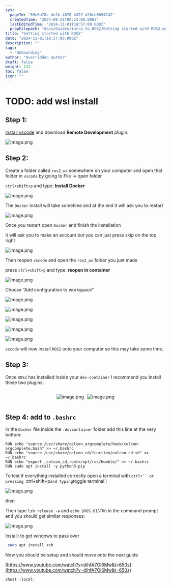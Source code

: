 ```yaml
---
sys:
  pageId: "89e0a78c-4e2b-4070-b327-d28cb0694742"
  createdTime: "2024-08-21T00:24:00.000Z"
  lastEditedTime: "2024-11-01T18:57:00.000Z"
  propFilepath: "docs/Guides/intro_to_ROS2/Getting started with ROS2.md"
title: "Getting started with ROS2"
date: "2024-11-01T18:57:00.000Z"
description: ""
tags:
  - "Onboarding"
author: "Overridden author"
draft: false
weight: 141
toc: false
icon: ""
---
```


# TODO: add wsl install

## Step 1:

[Install vscode](https://code.visualstudio.com/download) and download **Remote Development** plugin:

![image.png](https://prod-files-secure.s3.us-west-2.amazonaws.com/d518164a-d88e-44d1-a4ee-3adb3bd8bce0/efb52993-1881-4a40-b95e-6f020334f022/image.png?X-Amz-Algorithm=AWS4-HMAC-SHA256&X-Amz-Content-Sha256=UNSIGNED-PAYLOAD&X-Amz-Credential=ASIAZI2LB466RXLESZXI%2F20250312%2Fus-west-2%2Fs3%2Faws4_request&X-Amz-Date=20250312T181121Z&X-Amz-Expires=3600&X-Amz-Security-Token=IQoJb3JpZ2luX2VjEHkaCXVzLXdlc3QtMiJHMEUCIQD9LZi3ndBuyQrPJCz7%2Bq%2Bf3zKtZQ%2F%2BVGdZLgD2Cxim0AIgc%2Bf2sq2XBODNeYfkDx%2FuFJHhhBe9cdauAvkpNlhEo%2BQqiAQIwv%2F%2F%2F%2F%2F%2F%2F%2F%2F%2FARAAGgw2Mzc0MjMxODM4MDUiDIwMd7%2BR4ipAknOiBircAw9xHkNl%2BqPBy2MDHxNdL2ACoU8Am6dcrkLgzCbB4U8unU0uzf9KWZuzLaNbsDnAwd%2F6dZGqlqX%2BDk273tZ6YVHPrrKTJ0Y9%2Br3QBXFNiLcWFPRp4hIUc5dFe9dKcPamXPkI0eayqlYQxPK5USCU%2BRy07wc4qmI6fLZyfSGJ%2BZyS0cxmwB4ADRHI1MD6WOmQm1i7IewY3Dz0HM3k6evPcvTH9dMxIXpfa6kYJLL2jAOeqH8IPuNAdv8rveUWnrupBTPkP5kGFfnadSr8MN0Z5NBdChaCl7Vgol7kcBQUuXSA9QDWXEP2eADHXqIFCPH2iQVyYpriMX1WW13wqFfjojmFm1vrhtoXbl%2FMGza%2Bl6qzmS2b%2Fl5%2FUXncKZ9chc1mu%2BwCi9iOX2jJ1cMBaHTD%2FNwjeXr2UPUomKXVTErB3YMHKfLFAOSULyExOGO1vO3gZDhOwiGRqInk2rgd5CEB0sQqAzp15HvxLbhz04hm7eMPQ%2BYipOtyEGTQc2hfXEp5q61xmibmUXhPn%2F8SZl4Z4Iicna78nM062IG5XQaGGEVPx2Pcf9oDpJSQPEZZrpOMMvkVs5Xc3zPiJahfNX2qDnsicJ8R%2FCT3Hr5M%2Fs0wC3A%2BS0%2B7Gsj41i44NG%2FUMOqAx74GOqUBVFOy0NwjRgUbocfs7pIM2SCERCBaCrzv%2BVGXJ%2BS%2BAVU0%2Fxai2Kp3ODk2SC5fJx9UpM6cLwwmSG6UcJ41MzAdoHpJYhIjcN9FHy6tmj9a%2B6IzaBLGSNimxqOK1TBq5sr48nKn7YXVhUxnkrjUuhLREw%2BId8WLy0hEYKuloy96Xg%2Fxcm3F32SaQir9Y3RvXUr7HzpbAFiuZMMMhCGwSvJXVbsOFXa7&X-Amz-Signature=a1b64f875f6360a9601171381650a0fbf8671d8d8b9f0b32354f6079b238e479&X-Amz-SignedHeaders=host&x-id=GetObject)

## Step 2:

Create a folder called `ros2_ws` somewhere on your computer and open that folder in `vscode` by going to File → open folder 

`ctrl+shift+p` and type: **Install Docker**

![image.png](https://prod-files-secure.s3.us-west-2.amazonaws.com/d518164a-d88e-44d1-a4ee-3adb3bd8bce0/2269dc0e-1cd5-47ff-bceb-c04ad9b2eab0/image.png?X-Amz-Algorithm=AWS4-HMAC-SHA256&X-Amz-Content-Sha256=UNSIGNED-PAYLOAD&X-Amz-Credential=ASIAZI2LB466RXLESZXI%2F20250312%2Fus-west-2%2Fs3%2Faws4_request&X-Amz-Date=20250312T181121Z&X-Amz-Expires=3600&X-Amz-Security-Token=IQoJb3JpZ2luX2VjEHkaCXVzLXdlc3QtMiJHMEUCIQD9LZi3ndBuyQrPJCz7%2Bq%2Bf3zKtZQ%2F%2BVGdZLgD2Cxim0AIgc%2Bf2sq2XBODNeYfkDx%2FuFJHhhBe9cdauAvkpNlhEo%2BQqiAQIwv%2F%2F%2F%2F%2F%2F%2F%2F%2F%2FARAAGgw2Mzc0MjMxODM4MDUiDIwMd7%2BR4ipAknOiBircAw9xHkNl%2BqPBy2MDHxNdL2ACoU8Am6dcrkLgzCbB4U8unU0uzf9KWZuzLaNbsDnAwd%2F6dZGqlqX%2BDk273tZ6YVHPrrKTJ0Y9%2Br3QBXFNiLcWFPRp4hIUc5dFe9dKcPamXPkI0eayqlYQxPK5USCU%2BRy07wc4qmI6fLZyfSGJ%2BZyS0cxmwB4ADRHI1MD6WOmQm1i7IewY3Dz0HM3k6evPcvTH9dMxIXpfa6kYJLL2jAOeqH8IPuNAdv8rveUWnrupBTPkP5kGFfnadSr8MN0Z5NBdChaCl7Vgol7kcBQUuXSA9QDWXEP2eADHXqIFCPH2iQVyYpriMX1WW13wqFfjojmFm1vrhtoXbl%2FMGza%2Bl6qzmS2b%2Fl5%2FUXncKZ9chc1mu%2BwCi9iOX2jJ1cMBaHTD%2FNwjeXr2UPUomKXVTErB3YMHKfLFAOSULyExOGO1vO3gZDhOwiGRqInk2rgd5CEB0sQqAzp15HvxLbhz04hm7eMPQ%2BYipOtyEGTQc2hfXEp5q61xmibmUXhPn%2F8SZl4Z4Iicna78nM062IG5XQaGGEVPx2Pcf9oDpJSQPEZZrpOMMvkVs5Xc3zPiJahfNX2qDnsicJ8R%2FCT3Hr5M%2Fs0wC3A%2BS0%2B7Gsj41i44NG%2FUMOqAx74GOqUBVFOy0NwjRgUbocfs7pIM2SCERCBaCrzv%2BVGXJ%2BS%2BAVU0%2Fxai2Kp3ODk2SC5fJx9UpM6cLwwmSG6UcJ41MzAdoHpJYhIjcN9FHy6tmj9a%2B6IzaBLGSNimxqOK1TBq5sr48nKn7YXVhUxnkrjUuhLREw%2BId8WLy0hEYKuloy96Xg%2Fxcm3F32SaQir9Y3RvXUr7HzpbAFiuZMMMhCGwSvJXVbsOFXa7&X-Amz-Signature=ba09c9c62a21488e029ed7512b1e67c3255c02b3ee9f3d2e68ec5632c5072162&X-Amz-SignedHeaders=host&x-id=GetObject)

The `Docker` install will take sometime and at the end it will ask you to restart

![image.png](https://prod-files-secure.s3.us-west-2.amazonaws.com/d518164a-d88e-44d1-a4ee-3adb3bd8bce0/ed233f78-be33-4b1f-b89c-9c346c0e961e/image.png?X-Amz-Algorithm=AWS4-HMAC-SHA256&X-Amz-Content-Sha256=UNSIGNED-PAYLOAD&X-Amz-Credential=ASIAZI2LB466RXLESZXI%2F20250312%2Fus-west-2%2Fs3%2Faws4_request&X-Amz-Date=20250312T181121Z&X-Amz-Expires=3600&X-Amz-Security-Token=IQoJb3JpZ2luX2VjEHkaCXVzLXdlc3QtMiJHMEUCIQD9LZi3ndBuyQrPJCz7%2Bq%2Bf3zKtZQ%2F%2BVGdZLgD2Cxim0AIgc%2Bf2sq2XBODNeYfkDx%2FuFJHhhBe9cdauAvkpNlhEo%2BQqiAQIwv%2F%2F%2F%2F%2F%2F%2F%2F%2F%2FARAAGgw2Mzc0MjMxODM4MDUiDIwMd7%2BR4ipAknOiBircAw9xHkNl%2BqPBy2MDHxNdL2ACoU8Am6dcrkLgzCbB4U8unU0uzf9KWZuzLaNbsDnAwd%2F6dZGqlqX%2BDk273tZ6YVHPrrKTJ0Y9%2Br3QBXFNiLcWFPRp4hIUc5dFe9dKcPamXPkI0eayqlYQxPK5USCU%2BRy07wc4qmI6fLZyfSGJ%2BZyS0cxmwB4ADRHI1MD6WOmQm1i7IewY3Dz0HM3k6evPcvTH9dMxIXpfa6kYJLL2jAOeqH8IPuNAdv8rveUWnrupBTPkP5kGFfnadSr8MN0Z5NBdChaCl7Vgol7kcBQUuXSA9QDWXEP2eADHXqIFCPH2iQVyYpriMX1WW13wqFfjojmFm1vrhtoXbl%2FMGza%2Bl6qzmS2b%2Fl5%2FUXncKZ9chc1mu%2BwCi9iOX2jJ1cMBaHTD%2FNwjeXr2UPUomKXVTErB3YMHKfLFAOSULyExOGO1vO3gZDhOwiGRqInk2rgd5CEB0sQqAzp15HvxLbhz04hm7eMPQ%2BYipOtyEGTQc2hfXEp5q61xmibmUXhPn%2F8SZl4Z4Iicna78nM062IG5XQaGGEVPx2Pcf9oDpJSQPEZZrpOMMvkVs5Xc3zPiJahfNX2qDnsicJ8R%2FCT3Hr5M%2Fs0wC3A%2BS0%2B7Gsj41i44NG%2FUMOqAx74GOqUBVFOy0NwjRgUbocfs7pIM2SCERCBaCrzv%2BVGXJ%2BS%2BAVU0%2Fxai2Kp3ODk2SC5fJx9UpM6cLwwmSG6UcJ41MzAdoHpJYhIjcN9FHy6tmj9a%2B6IzaBLGSNimxqOK1TBq5sr48nKn7YXVhUxnkrjUuhLREw%2BId8WLy0hEYKuloy96Xg%2Fxcm3F32SaQir9Y3RvXUr7HzpbAFiuZMMMhCGwSvJXVbsOFXa7&X-Amz-Signature=48e3857ab8332b7cc6cd6a1d4da4f6487b6e75c5d5cc58c722fd40da92993ed3&X-Amz-SignedHeaders=host&x-id=GetObject)

Once you restart open `Docker` and finish the installation

It will ask you to make an account but you can just press skip on the top right

![image.png](https://prod-files-secure.s3.us-west-2.amazonaws.com/d518164a-d88e-44d1-a4ee-3adb3bd8bce0/21010ad9-1659-4fd9-9f59-9932a09b2a3d/image.png?X-Amz-Algorithm=AWS4-HMAC-SHA256&X-Amz-Content-Sha256=UNSIGNED-PAYLOAD&X-Amz-Credential=ASIAZI2LB466RXLESZXI%2F20250312%2Fus-west-2%2Fs3%2Faws4_request&X-Amz-Date=20250312T181121Z&X-Amz-Expires=3600&X-Amz-Security-Token=IQoJb3JpZ2luX2VjEHkaCXVzLXdlc3QtMiJHMEUCIQD9LZi3ndBuyQrPJCz7%2Bq%2Bf3zKtZQ%2F%2BVGdZLgD2Cxim0AIgc%2Bf2sq2XBODNeYfkDx%2FuFJHhhBe9cdauAvkpNlhEo%2BQqiAQIwv%2F%2F%2F%2F%2F%2F%2F%2F%2F%2FARAAGgw2Mzc0MjMxODM4MDUiDIwMd7%2BR4ipAknOiBircAw9xHkNl%2BqPBy2MDHxNdL2ACoU8Am6dcrkLgzCbB4U8unU0uzf9KWZuzLaNbsDnAwd%2F6dZGqlqX%2BDk273tZ6YVHPrrKTJ0Y9%2Br3QBXFNiLcWFPRp4hIUc5dFe9dKcPamXPkI0eayqlYQxPK5USCU%2BRy07wc4qmI6fLZyfSGJ%2BZyS0cxmwB4ADRHI1MD6WOmQm1i7IewY3Dz0HM3k6evPcvTH9dMxIXpfa6kYJLL2jAOeqH8IPuNAdv8rveUWnrupBTPkP5kGFfnadSr8MN0Z5NBdChaCl7Vgol7kcBQUuXSA9QDWXEP2eADHXqIFCPH2iQVyYpriMX1WW13wqFfjojmFm1vrhtoXbl%2FMGza%2Bl6qzmS2b%2Fl5%2FUXncKZ9chc1mu%2BwCi9iOX2jJ1cMBaHTD%2FNwjeXr2UPUomKXVTErB3YMHKfLFAOSULyExOGO1vO3gZDhOwiGRqInk2rgd5CEB0sQqAzp15HvxLbhz04hm7eMPQ%2BYipOtyEGTQc2hfXEp5q61xmibmUXhPn%2F8SZl4Z4Iicna78nM062IG5XQaGGEVPx2Pcf9oDpJSQPEZZrpOMMvkVs5Xc3zPiJahfNX2qDnsicJ8R%2FCT3Hr5M%2Fs0wC3A%2BS0%2B7Gsj41i44NG%2FUMOqAx74GOqUBVFOy0NwjRgUbocfs7pIM2SCERCBaCrzv%2BVGXJ%2BS%2BAVU0%2Fxai2Kp3ODk2SC5fJx9UpM6cLwwmSG6UcJ41MzAdoHpJYhIjcN9FHy6tmj9a%2B6IzaBLGSNimxqOK1TBq5sr48nKn7YXVhUxnkrjUuhLREw%2BId8WLy0hEYKuloy96Xg%2Fxcm3F32SaQir9Y3RvXUr7HzpbAFiuZMMMhCGwSvJXVbsOFXa7&X-Amz-Signature=c325975e0912a3860eed643bbfcb917cbd8571ebd1a9e710c526fe61e835d5d8&X-Amz-SignedHeaders=host&x-id=GetObject)

Then reopen `vscode` and open the `ros2_ws` folder you just made

press `ctrl+shift+p` and type: **reopen in container**

![image.png](https://prod-files-secure.s3.us-west-2.amazonaws.com/d518164a-d88e-44d1-a4ee-3adb3bd8bce0/4e93b8c2-41ad-488c-8095-c74205196118/image.png?X-Amz-Algorithm=AWS4-HMAC-SHA256&X-Amz-Content-Sha256=UNSIGNED-PAYLOAD&X-Amz-Credential=ASIAZI2LB466RXLESZXI%2F20250312%2Fus-west-2%2Fs3%2Faws4_request&X-Amz-Date=20250312T181121Z&X-Amz-Expires=3600&X-Amz-Security-Token=IQoJb3JpZ2luX2VjEHkaCXVzLXdlc3QtMiJHMEUCIQD9LZi3ndBuyQrPJCz7%2Bq%2Bf3zKtZQ%2F%2BVGdZLgD2Cxim0AIgc%2Bf2sq2XBODNeYfkDx%2FuFJHhhBe9cdauAvkpNlhEo%2BQqiAQIwv%2F%2F%2F%2F%2F%2F%2F%2F%2F%2FARAAGgw2Mzc0MjMxODM4MDUiDIwMd7%2BR4ipAknOiBircAw9xHkNl%2BqPBy2MDHxNdL2ACoU8Am6dcrkLgzCbB4U8unU0uzf9KWZuzLaNbsDnAwd%2F6dZGqlqX%2BDk273tZ6YVHPrrKTJ0Y9%2Br3QBXFNiLcWFPRp4hIUc5dFe9dKcPamXPkI0eayqlYQxPK5USCU%2BRy07wc4qmI6fLZyfSGJ%2BZyS0cxmwB4ADRHI1MD6WOmQm1i7IewY3Dz0HM3k6evPcvTH9dMxIXpfa6kYJLL2jAOeqH8IPuNAdv8rveUWnrupBTPkP5kGFfnadSr8MN0Z5NBdChaCl7Vgol7kcBQUuXSA9QDWXEP2eADHXqIFCPH2iQVyYpriMX1WW13wqFfjojmFm1vrhtoXbl%2FMGza%2Bl6qzmS2b%2Fl5%2FUXncKZ9chc1mu%2BwCi9iOX2jJ1cMBaHTD%2FNwjeXr2UPUomKXVTErB3YMHKfLFAOSULyExOGO1vO3gZDhOwiGRqInk2rgd5CEB0sQqAzp15HvxLbhz04hm7eMPQ%2BYipOtyEGTQc2hfXEp5q61xmibmUXhPn%2F8SZl4Z4Iicna78nM062IG5XQaGGEVPx2Pcf9oDpJSQPEZZrpOMMvkVs5Xc3zPiJahfNX2qDnsicJ8R%2FCT3Hr5M%2Fs0wC3A%2BS0%2B7Gsj41i44NG%2FUMOqAx74GOqUBVFOy0NwjRgUbocfs7pIM2SCERCBaCrzv%2BVGXJ%2BS%2BAVU0%2Fxai2Kp3ODk2SC5fJx9UpM6cLwwmSG6UcJ41MzAdoHpJYhIjcN9FHy6tmj9a%2B6IzaBLGSNimxqOK1TBq5sr48nKn7YXVhUxnkrjUuhLREw%2BId8WLy0hEYKuloy96Xg%2Fxcm3F32SaQir9Y3RvXUr7HzpbAFiuZMMMhCGwSvJXVbsOFXa7&X-Amz-Signature=7342483346c05435aa8738dba0a8448abe7ba714cdf149bb246600f2eb86303a&X-Amz-SignedHeaders=host&x-id=GetObject)

Choose “Add configuration to workspace”

![image.png](https://prod-files-secure.s3.us-west-2.amazonaws.com/d518164a-d88e-44d1-a4ee-3adb3bd8bce0/9560b282-5060-4989-ba37-97e7b2c22476/image.png?X-Amz-Algorithm=AWS4-HMAC-SHA256&X-Amz-Content-Sha256=UNSIGNED-PAYLOAD&X-Amz-Credential=ASIAZI2LB466RXLESZXI%2F20250312%2Fus-west-2%2Fs3%2Faws4_request&X-Amz-Date=20250312T181121Z&X-Amz-Expires=3600&X-Amz-Security-Token=IQoJb3JpZ2luX2VjEHkaCXVzLXdlc3QtMiJHMEUCIQD9LZi3ndBuyQrPJCz7%2Bq%2Bf3zKtZQ%2F%2BVGdZLgD2Cxim0AIgc%2Bf2sq2XBODNeYfkDx%2FuFJHhhBe9cdauAvkpNlhEo%2BQqiAQIwv%2F%2F%2F%2F%2F%2F%2F%2F%2F%2FARAAGgw2Mzc0MjMxODM4MDUiDIwMd7%2BR4ipAknOiBircAw9xHkNl%2BqPBy2MDHxNdL2ACoU8Am6dcrkLgzCbB4U8unU0uzf9KWZuzLaNbsDnAwd%2F6dZGqlqX%2BDk273tZ6YVHPrrKTJ0Y9%2Br3QBXFNiLcWFPRp4hIUc5dFe9dKcPamXPkI0eayqlYQxPK5USCU%2BRy07wc4qmI6fLZyfSGJ%2BZyS0cxmwB4ADRHI1MD6WOmQm1i7IewY3Dz0HM3k6evPcvTH9dMxIXpfa6kYJLL2jAOeqH8IPuNAdv8rveUWnrupBTPkP5kGFfnadSr8MN0Z5NBdChaCl7Vgol7kcBQUuXSA9QDWXEP2eADHXqIFCPH2iQVyYpriMX1WW13wqFfjojmFm1vrhtoXbl%2FMGza%2Bl6qzmS2b%2Fl5%2FUXncKZ9chc1mu%2BwCi9iOX2jJ1cMBaHTD%2FNwjeXr2UPUomKXVTErB3YMHKfLFAOSULyExOGO1vO3gZDhOwiGRqInk2rgd5CEB0sQqAzp15HvxLbhz04hm7eMPQ%2BYipOtyEGTQc2hfXEp5q61xmibmUXhPn%2F8SZl4Z4Iicna78nM062IG5XQaGGEVPx2Pcf9oDpJSQPEZZrpOMMvkVs5Xc3zPiJahfNX2qDnsicJ8R%2FCT3Hr5M%2Fs0wC3A%2BS0%2B7Gsj41i44NG%2FUMOqAx74GOqUBVFOy0NwjRgUbocfs7pIM2SCERCBaCrzv%2BVGXJ%2BS%2BAVU0%2Fxai2Kp3ODk2SC5fJx9UpM6cLwwmSG6UcJ41MzAdoHpJYhIjcN9FHy6tmj9a%2B6IzaBLGSNimxqOK1TBq5sr48nKn7YXVhUxnkrjUuhLREw%2BId8WLy0hEYKuloy96Xg%2Fxcm3F32SaQir9Y3RvXUr7HzpbAFiuZMMMhCGwSvJXVbsOFXa7&X-Amz-Signature=9904565123aa82a1b7df74828a1db25aa76a339d6510541be0e60009dc4c4a6e&X-Amz-SignedHeaders=host&x-id=GetObject)

![image.png](https://prod-files-secure.s3.us-west-2.amazonaws.com/d518164a-d88e-44d1-a4ee-3adb3bd8bce0/2ee63f81-886b-48e8-a553-dc6e5eac99e4/image.png?X-Amz-Algorithm=AWS4-HMAC-SHA256&X-Amz-Content-Sha256=UNSIGNED-PAYLOAD&X-Amz-Credential=ASIAZI2LB466RXLESZXI%2F20250312%2Fus-west-2%2Fs3%2Faws4_request&X-Amz-Date=20250312T181121Z&X-Amz-Expires=3600&X-Amz-Security-Token=IQoJb3JpZ2luX2VjEHkaCXVzLXdlc3QtMiJHMEUCIQD9LZi3ndBuyQrPJCz7%2Bq%2Bf3zKtZQ%2F%2BVGdZLgD2Cxim0AIgc%2Bf2sq2XBODNeYfkDx%2FuFJHhhBe9cdauAvkpNlhEo%2BQqiAQIwv%2F%2F%2F%2F%2F%2F%2F%2F%2F%2FARAAGgw2Mzc0MjMxODM4MDUiDIwMd7%2BR4ipAknOiBircAw9xHkNl%2BqPBy2MDHxNdL2ACoU8Am6dcrkLgzCbB4U8unU0uzf9KWZuzLaNbsDnAwd%2F6dZGqlqX%2BDk273tZ6YVHPrrKTJ0Y9%2Br3QBXFNiLcWFPRp4hIUc5dFe9dKcPamXPkI0eayqlYQxPK5USCU%2BRy07wc4qmI6fLZyfSGJ%2BZyS0cxmwB4ADRHI1MD6WOmQm1i7IewY3Dz0HM3k6evPcvTH9dMxIXpfa6kYJLL2jAOeqH8IPuNAdv8rveUWnrupBTPkP5kGFfnadSr8MN0Z5NBdChaCl7Vgol7kcBQUuXSA9QDWXEP2eADHXqIFCPH2iQVyYpriMX1WW13wqFfjojmFm1vrhtoXbl%2FMGza%2Bl6qzmS2b%2Fl5%2FUXncKZ9chc1mu%2BwCi9iOX2jJ1cMBaHTD%2FNwjeXr2UPUomKXVTErB3YMHKfLFAOSULyExOGO1vO3gZDhOwiGRqInk2rgd5CEB0sQqAzp15HvxLbhz04hm7eMPQ%2BYipOtyEGTQc2hfXEp5q61xmibmUXhPn%2F8SZl4Z4Iicna78nM062IG5XQaGGEVPx2Pcf9oDpJSQPEZZrpOMMvkVs5Xc3zPiJahfNX2qDnsicJ8R%2FCT3Hr5M%2Fs0wC3A%2BS0%2B7Gsj41i44NG%2FUMOqAx74GOqUBVFOy0NwjRgUbocfs7pIM2SCERCBaCrzv%2BVGXJ%2BS%2BAVU0%2Fxai2Kp3ODk2SC5fJx9UpM6cLwwmSG6UcJ41MzAdoHpJYhIjcN9FHy6tmj9a%2B6IzaBLGSNimxqOK1TBq5sr48nKn7YXVhUxnkrjUuhLREw%2BId8WLy0hEYKuloy96Xg%2Fxcm3F32SaQir9Y3RvXUr7HzpbAFiuZMMMhCGwSvJXVbsOFXa7&X-Amz-Signature=7125c7036e131fb42945291468064e85ed99dcb175628aae7b6ff67dd94b7eb4&X-Amz-SignedHeaders=host&x-id=GetObject)

![image.png](https://prod-files-secure.s3.us-west-2.amazonaws.com/d518164a-d88e-44d1-a4ee-3adb3bd8bce0/ae1580b2-b048-407e-aed9-b584224a7a04/image.png?X-Amz-Algorithm=AWS4-HMAC-SHA256&X-Amz-Content-Sha256=UNSIGNED-PAYLOAD&X-Amz-Credential=ASIAZI2LB466RXLESZXI%2F20250312%2Fus-west-2%2Fs3%2Faws4_request&X-Amz-Date=20250312T181121Z&X-Amz-Expires=3600&X-Amz-Security-Token=IQoJb3JpZ2luX2VjEHkaCXVzLXdlc3QtMiJHMEUCIQD9LZi3ndBuyQrPJCz7%2Bq%2Bf3zKtZQ%2F%2BVGdZLgD2Cxim0AIgc%2Bf2sq2XBODNeYfkDx%2FuFJHhhBe9cdauAvkpNlhEo%2BQqiAQIwv%2F%2F%2F%2F%2F%2F%2F%2F%2F%2FARAAGgw2Mzc0MjMxODM4MDUiDIwMd7%2BR4ipAknOiBircAw9xHkNl%2BqPBy2MDHxNdL2ACoU8Am6dcrkLgzCbB4U8unU0uzf9KWZuzLaNbsDnAwd%2F6dZGqlqX%2BDk273tZ6YVHPrrKTJ0Y9%2Br3QBXFNiLcWFPRp4hIUc5dFe9dKcPamXPkI0eayqlYQxPK5USCU%2BRy07wc4qmI6fLZyfSGJ%2BZyS0cxmwB4ADRHI1MD6WOmQm1i7IewY3Dz0HM3k6evPcvTH9dMxIXpfa6kYJLL2jAOeqH8IPuNAdv8rveUWnrupBTPkP5kGFfnadSr8MN0Z5NBdChaCl7Vgol7kcBQUuXSA9QDWXEP2eADHXqIFCPH2iQVyYpriMX1WW13wqFfjojmFm1vrhtoXbl%2FMGza%2Bl6qzmS2b%2Fl5%2FUXncKZ9chc1mu%2BwCi9iOX2jJ1cMBaHTD%2FNwjeXr2UPUomKXVTErB3YMHKfLFAOSULyExOGO1vO3gZDhOwiGRqInk2rgd5CEB0sQqAzp15HvxLbhz04hm7eMPQ%2BYipOtyEGTQc2hfXEp5q61xmibmUXhPn%2F8SZl4Z4Iicna78nM062IG5XQaGGEVPx2Pcf9oDpJSQPEZZrpOMMvkVs5Xc3zPiJahfNX2qDnsicJ8R%2FCT3Hr5M%2Fs0wC3A%2BS0%2B7Gsj41i44NG%2FUMOqAx74GOqUBVFOy0NwjRgUbocfs7pIM2SCERCBaCrzv%2BVGXJ%2BS%2BAVU0%2Fxai2Kp3ODk2SC5fJx9UpM6cLwwmSG6UcJ41MzAdoHpJYhIjcN9FHy6tmj9a%2B6IzaBLGSNimxqOK1TBq5sr48nKn7YXVhUxnkrjUuhLREw%2BId8WLy0hEYKuloy96Xg%2Fxcm3F32SaQir9Y3RvXUr7HzpbAFiuZMMMhCGwSvJXVbsOFXa7&X-Amz-Signature=6689e15e9f6ed1a50cd40aa35032946833265797c32d81c1df5e31cfa244a492&X-Amz-SignedHeaders=host&x-id=GetObject)

![image.png](https://prod-files-secure.s3.us-west-2.amazonaws.com/d518164a-d88e-44d1-a4ee-3adb3bd8bce0/53255b28-f75e-430f-b9e3-c0ac8577e42b/image.png?X-Amz-Algorithm=AWS4-HMAC-SHA256&X-Amz-Content-Sha256=UNSIGNED-PAYLOAD&X-Amz-Credential=ASIAZI2LB466RXLESZXI%2F20250312%2Fus-west-2%2Fs3%2Faws4_request&X-Amz-Date=20250312T181121Z&X-Amz-Expires=3600&X-Amz-Security-Token=IQoJb3JpZ2luX2VjEHkaCXVzLXdlc3QtMiJHMEUCIQD9LZi3ndBuyQrPJCz7%2Bq%2Bf3zKtZQ%2F%2BVGdZLgD2Cxim0AIgc%2Bf2sq2XBODNeYfkDx%2FuFJHhhBe9cdauAvkpNlhEo%2BQqiAQIwv%2F%2F%2F%2F%2F%2F%2F%2F%2F%2FARAAGgw2Mzc0MjMxODM4MDUiDIwMd7%2BR4ipAknOiBircAw9xHkNl%2BqPBy2MDHxNdL2ACoU8Am6dcrkLgzCbB4U8unU0uzf9KWZuzLaNbsDnAwd%2F6dZGqlqX%2BDk273tZ6YVHPrrKTJ0Y9%2Br3QBXFNiLcWFPRp4hIUc5dFe9dKcPamXPkI0eayqlYQxPK5USCU%2BRy07wc4qmI6fLZyfSGJ%2BZyS0cxmwB4ADRHI1MD6WOmQm1i7IewY3Dz0HM3k6evPcvTH9dMxIXpfa6kYJLL2jAOeqH8IPuNAdv8rveUWnrupBTPkP5kGFfnadSr8MN0Z5NBdChaCl7Vgol7kcBQUuXSA9QDWXEP2eADHXqIFCPH2iQVyYpriMX1WW13wqFfjojmFm1vrhtoXbl%2FMGza%2Bl6qzmS2b%2Fl5%2FUXncKZ9chc1mu%2BwCi9iOX2jJ1cMBaHTD%2FNwjeXr2UPUomKXVTErB3YMHKfLFAOSULyExOGO1vO3gZDhOwiGRqInk2rgd5CEB0sQqAzp15HvxLbhz04hm7eMPQ%2BYipOtyEGTQc2hfXEp5q61xmibmUXhPn%2F8SZl4Z4Iicna78nM062IG5XQaGGEVPx2Pcf9oDpJSQPEZZrpOMMvkVs5Xc3zPiJahfNX2qDnsicJ8R%2FCT3Hr5M%2Fs0wC3A%2BS0%2B7Gsj41i44NG%2FUMOqAx74GOqUBVFOy0NwjRgUbocfs7pIM2SCERCBaCrzv%2BVGXJ%2BS%2BAVU0%2Fxai2Kp3ODk2SC5fJx9UpM6cLwwmSG6UcJ41MzAdoHpJYhIjcN9FHy6tmj9a%2B6IzaBLGSNimxqOK1TBq5sr48nKn7YXVhUxnkrjUuhLREw%2BId8WLy0hEYKuloy96Xg%2Fxcm3F32SaQir9Y3RvXUr7HzpbAFiuZMMMhCGwSvJXVbsOFXa7&X-Amz-Signature=47710288e9c5fd6be9b0065dfd710fd4231dc6ed454ab626b556431559be63c9&X-Amz-SignedHeaders=host&x-id=GetObject)

![image.png](https://prod-files-secure.s3.us-west-2.amazonaws.com/d518164a-d88e-44d1-a4ee-3adb3bd8bce0/7c562767-5af9-4ffb-97d1-327bcdf4ee00/image.png?X-Amz-Algorithm=AWS4-HMAC-SHA256&X-Amz-Content-Sha256=UNSIGNED-PAYLOAD&X-Amz-Credential=ASIAZI2LB466RXLESZXI%2F20250312%2Fus-west-2%2Fs3%2Faws4_request&X-Amz-Date=20250312T181121Z&X-Amz-Expires=3600&X-Amz-Security-Token=IQoJb3JpZ2luX2VjEHkaCXVzLXdlc3QtMiJHMEUCIQD9LZi3ndBuyQrPJCz7%2Bq%2Bf3zKtZQ%2F%2BVGdZLgD2Cxim0AIgc%2Bf2sq2XBODNeYfkDx%2FuFJHhhBe9cdauAvkpNlhEo%2BQqiAQIwv%2F%2F%2F%2F%2F%2F%2F%2F%2F%2FARAAGgw2Mzc0MjMxODM4MDUiDIwMd7%2BR4ipAknOiBircAw9xHkNl%2BqPBy2MDHxNdL2ACoU8Am6dcrkLgzCbB4U8unU0uzf9KWZuzLaNbsDnAwd%2F6dZGqlqX%2BDk273tZ6YVHPrrKTJ0Y9%2Br3QBXFNiLcWFPRp4hIUc5dFe9dKcPamXPkI0eayqlYQxPK5USCU%2BRy07wc4qmI6fLZyfSGJ%2BZyS0cxmwB4ADRHI1MD6WOmQm1i7IewY3Dz0HM3k6evPcvTH9dMxIXpfa6kYJLL2jAOeqH8IPuNAdv8rveUWnrupBTPkP5kGFfnadSr8MN0Z5NBdChaCl7Vgol7kcBQUuXSA9QDWXEP2eADHXqIFCPH2iQVyYpriMX1WW13wqFfjojmFm1vrhtoXbl%2FMGza%2Bl6qzmS2b%2Fl5%2FUXncKZ9chc1mu%2BwCi9iOX2jJ1cMBaHTD%2FNwjeXr2UPUomKXVTErB3YMHKfLFAOSULyExOGO1vO3gZDhOwiGRqInk2rgd5CEB0sQqAzp15HvxLbhz04hm7eMPQ%2BYipOtyEGTQc2hfXEp5q61xmibmUXhPn%2F8SZl4Z4Iicna78nM062IG5XQaGGEVPx2Pcf9oDpJSQPEZZrpOMMvkVs5Xc3zPiJahfNX2qDnsicJ8R%2FCT3Hr5M%2Fs0wC3A%2BS0%2B7Gsj41i44NG%2FUMOqAx74GOqUBVFOy0NwjRgUbocfs7pIM2SCERCBaCrzv%2BVGXJ%2BS%2BAVU0%2Fxai2Kp3ODk2SC5fJx9UpM6cLwwmSG6UcJ41MzAdoHpJYhIjcN9FHy6tmj9a%2B6IzaBLGSNimxqOK1TBq5sr48nKn7YXVhUxnkrjUuhLREw%2BId8WLy0hEYKuloy96Xg%2Fxcm3F32SaQir9Y3RvXUr7HzpbAFiuZMMMhCGwSvJXVbsOFXa7&X-Amz-Signature=5a544d3fde9dc01b88ccd2bfb2ab29069fb098250820ff7836e54e160eab2d7d&X-Amz-SignedHeaders=host&x-id=GetObject)

`vscode` will now install `ROS2` onto your computer so this may take some time.

## Step 3:

Once `ROS2` has installed inside your `dev-container` I recommend you install these two plugins:

<div style="display: flex;flex-direction: row; column-gap:10px; max-width: 630px;justify-content: center;">
<div>

![image.png](https://prod-files-secure.s3.us-west-2.amazonaws.com/d518164a-d88e-44d1-a4ee-3adb3bd8bce0/3fc3d550-5a54-4ba1-ba6b-faa01cdb7369/image.png?X-Amz-Algorithm=AWS4-HMAC-SHA256&X-Amz-Content-Sha256=UNSIGNED-PAYLOAD&X-Amz-Credential=ASIAZI2LB466X442VSO3%2F20250312%2Fus-west-2%2Fs3%2Faws4_request&X-Amz-Date=20250312T181123Z&X-Amz-Expires=3600&X-Amz-Security-Token=IQoJb3JpZ2luX2VjEHkaCXVzLXdlc3QtMiJIMEYCIQDYk3oMwcpHHVL4S9zYmemRtFWo94LVH0cD1BQs8a2CFgIhAMK%2FJgkJxVjfJzPAQATFUn2D70%2FE2sS8j7qajSyq1X5XKogECML%2F%2F%2F%2F%2F%2F%2F%2F%2F%2FwEQABoMNjM3NDIzMTgzODA1IgwLVgq5ikJnS6VDsJEq3AOeUq320MVJnlQJkh47jDQt%2FJCt7AgwPgu%2FDhutvdoHGRNu13rsXaq20tXIy%2FKUYFu7S%2FxVGrgsezlvrhhXN1PKn%2BITOi4Yu0kuog%2BDeh%2FCb%2B23azn6cAansY2fDRfounP9bYQknsyuDVCoi5wXpWdc%2BJIP%2FsgUVKyLxCAheZYtX3HM6rRZNvpy5r2x3AREi3Cqs%2ByrwSY4uew0ZSHNancNjrXpIalsvz9MzQ01cbvJwCbzFvYP%2BIimU3sJ5Owwtva3p%2FqU4x%2FhbZnZECULJaj6UjHavG0YO34kmkZgMxdV2t1KwNR67PazMgXwkfTLg9NSvpyozqvgz%2BwPaztyLUbMymxOu0%2B7ZIU1lIS2sId7aMWvQ%2BoBheF8ORMBEz440wawi8ifpxykNoGjTNyDBOaBD8tBoIH11UA9tA376vjZSPOEJYY9ues%2FBxjgHZr4hG49gcWk1Zto%2Fl2LX2qvdJ9DpSEQ9Pfkpv%2BUieyTbQccG2oEzPCvEzkbtsc%2FMYrxgJHyyrwuPBP8FmzMo1Fpe96aMYcTbpH%2F%2BC40qXnH11jbm4IkjujZKtDKSw6XGI8QlfdfyzLNy7t%2F5va6vHgi7xosgITgBpSZqspM7XN6sMQtcDYmCqdj42H0ZiHMcTDAgMe%2BBjqkAfc2RWvw1VzeWO8P39MQIl0FFxOSI1iybqrX5SrStuk7yvXKUqYeu26oCUZ10yOpSNLRKXXpJi%2FjxjoZb10ejoMy1uzY8uL3snAJomoHtLPUC%2BTonFj76Zu18GbrttGeDQQ%2BgWy23Be01pfk%2BTo9eOqIdQltZI1SxlCOMG72kktF9NtUCAvPJH5ciMSLRZ6Qd%2Bwx3Wlf%2FYi4QUTdaefKxw1sk3Om&X-Amz-Signature=d2d4a4e9d51602f3c20147a0045c6aafa0dc658ad6d0bada50d9f2fdfef30923&X-Amz-SignedHeaders=host&x-id=GetObject)

</div>
<div>

![image.png](https://prod-files-secure.s3.us-west-2.amazonaws.com/d518164a-d88e-44d1-a4ee-3adb3bd8bce0/d994cc66-13c2-4093-a5a3-f84cf4601a82/image.png?X-Amz-Algorithm=AWS4-HMAC-SHA256&X-Amz-Content-Sha256=UNSIGNED-PAYLOAD&X-Amz-Credential=ASIAZI2LB4667PP6MTKP%2F20250312%2Fus-west-2%2Fs3%2Faws4_request&X-Amz-Date=20250312T181123Z&X-Amz-Expires=3600&X-Amz-Security-Token=IQoJb3JpZ2luX2VjEHkaCXVzLXdlc3QtMiJGMEQCIAa0Rqt80Fp5tzP1Zmppme2kracUGTmE%2BwhT5%2Bbij8VZAiAkSfEpVHZsPYu7QNyH0472oxjljbVsopXEbkLgyVuthCqIBAjC%2F%2F%2F%2F%2F%2F%2F%2F%2F%2F8BEAAaDDYzNzQyMzE4MzgwNSIM1e7h7g2ciHOOTsUaKtwDGyphVQWAh9NAtkg%2BxrPE7lx9mwDJ7X%2FcXPfyfHbWUPG39M95A5USrm6fGMQEEUa2XQ4soA6u5i8JkqZY46EuLIR3u2ed6bl6hLKS8wPrPtaHBP9V%2BIebv27s%2FzPpI4tXJ6uhPL%2BMAIDisfce2FhXUeBd7%2BXesRtuAsriGHZujRH%2BLnaBTSHOUbVsIrtRSyE0MVxmPfP1s38unY%2FphwQ5cXurWMtTSJYcVAy37HmNNMxxXbHGtU3XEBgKuMdqr3A0Lgj6YslwLGg54PtLzsc%2BExcMgMCcz4bpKbJsU3bLwNE0utA7HvW5Ay8P1GCa7pqx%2B%2F8vZT1eSbPrGTFdaeshnHYWJ31oqvUZSbyvQCwFxE2u8lo5fb4Gg%2B%2FVyWOQkVxRuFdge0iVQsUfzsgoR7sa9AGFKlkPhudgQDxkbo%2FQY0csf7gthDdBurDGrrVEde6zL19ve8ZdRrDMi3OvCc2F6FwfXY5o0WcEtsDMroeuw3WMM8rP0Uyu%2Fh%2BRmKVSlSS54ba%2FYbSzz5m6%2BKBpXlibcVO1KQseo4RWOuzzHgZRfpFNglefYGjqkr9cROktRrweVjWU3I1ht0eF2jtws5iAdSxbR118Nu4JSSRr3%2Bcb0coTy56v%2FuQb5gYBjrwwuoDHvgY6pgF%2Bm9ml7Bt%2B26nT7H95WH09BhmCFuKYv3B1Ihu05z8Wb3Lb0BB22uUgFNQhYdgfiru02W%2FFFVSfNWaZtXuhYODmN7JGMsCych1jh77b7EewIY0570Ss%2FXPtF9zy41vLQrQ9KvwKy8ZWid3XfQwrTZhwS%2FQZ%2BsTaMB8BOEnlWhMclM3yz6u2jytjhnbhDERQBGqGIc27mOB4lBROzac8sIyrB%2BMtqHG%2F&X-Amz-Signature=ca427542daccfc17ab2ec6d2abb9b50ef342a5e9d7f675888fe302e306e9db61&X-Amz-SignedHeaders=host&x-id=GetObject)

</div>
</div>

## Step 4: add to `.bashrc`

In the `Docker` file inside the `.devcontainer` folder add this line at the very bottom: 

```docker
RUN echo "source /usr/share/colcon_argcomplete/hook/colcon-argcomplete.bash" >> ~/.bashrc
RUN echo "source /usr/share/colcon_cd/function/colcon_cd.sh" >> ~/.bashrc
RUN echo "export _colcon_cd_root=/opt/ros/humble/" >> ~/.bashrc
RUN sudo apt install -y python3-pip 
```

To test if everything installed correctly open a terminal with `ctrl+`` or pressing `ctrl+shift+p` and typing `toggle terminal`:

![image.png](https://prod-files-secure.s3.us-west-2.amazonaws.com/d518164a-d88e-44d1-a4ee-3adb3bd8bce0/6a4943d8-b04e-4c02-9a58-775f3384d1a5/image.png?X-Amz-Algorithm=AWS4-HMAC-SHA256&X-Amz-Content-Sha256=UNSIGNED-PAYLOAD&X-Amz-Credential=ASIAZI2LB466RXLESZXI%2F20250312%2Fus-west-2%2Fs3%2Faws4_request&X-Amz-Date=20250312T181121Z&X-Amz-Expires=3600&X-Amz-Security-Token=IQoJb3JpZ2luX2VjEHkaCXVzLXdlc3QtMiJHMEUCIQD9LZi3ndBuyQrPJCz7%2Bq%2Bf3zKtZQ%2F%2BVGdZLgD2Cxim0AIgc%2Bf2sq2XBODNeYfkDx%2FuFJHhhBe9cdauAvkpNlhEo%2BQqiAQIwv%2F%2F%2F%2F%2F%2F%2F%2F%2F%2FARAAGgw2Mzc0MjMxODM4MDUiDIwMd7%2BR4ipAknOiBircAw9xHkNl%2BqPBy2MDHxNdL2ACoU8Am6dcrkLgzCbB4U8unU0uzf9KWZuzLaNbsDnAwd%2F6dZGqlqX%2BDk273tZ6YVHPrrKTJ0Y9%2Br3QBXFNiLcWFPRp4hIUc5dFe9dKcPamXPkI0eayqlYQxPK5USCU%2BRy07wc4qmI6fLZyfSGJ%2BZyS0cxmwB4ADRHI1MD6WOmQm1i7IewY3Dz0HM3k6evPcvTH9dMxIXpfa6kYJLL2jAOeqH8IPuNAdv8rveUWnrupBTPkP5kGFfnadSr8MN0Z5NBdChaCl7Vgol7kcBQUuXSA9QDWXEP2eADHXqIFCPH2iQVyYpriMX1WW13wqFfjojmFm1vrhtoXbl%2FMGza%2Bl6qzmS2b%2Fl5%2FUXncKZ9chc1mu%2BwCi9iOX2jJ1cMBaHTD%2FNwjeXr2UPUomKXVTErB3YMHKfLFAOSULyExOGO1vO3gZDhOwiGRqInk2rgd5CEB0sQqAzp15HvxLbhz04hm7eMPQ%2BYipOtyEGTQc2hfXEp5q61xmibmUXhPn%2F8SZl4Z4Iicna78nM062IG5XQaGGEVPx2Pcf9oDpJSQPEZZrpOMMvkVs5Xc3zPiJahfNX2qDnsicJ8R%2FCT3Hr5M%2Fs0wC3A%2BS0%2B7Gsj41i44NG%2FUMOqAx74GOqUBVFOy0NwjRgUbocfs7pIM2SCERCBaCrzv%2BVGXJ%2BS%2BAVU0%2Fxai2Kp3ODk2SC5fJx9UpM6cLwwmSG6UcJ41MzAdoHpJYhIjcN9FHy6tmj9a%2B6IzaBLGSNimxqOK1TBq5sr48nKn7YXVhUxnkrjUuhLREw%2BId8WLy0hEYKuloy96Xg%2Fxcm3F32SaQir9Y3RvXUr7HzpbAFiuZMMMhCGwSvJXVbsOFXa7&X-Amz-Signature=4658cb46c5ffb48baad79bf681aa7f00025866556ae61364d86d00bc2cd4b66f&X-Amz-SignedHeaders=host&x-id=GetObject)

then 

Then type `lsb_release -a` and `echo $ROS_DISTRO` in the command prompt and you should get similar responses:

![image.png](https://prod-files-secure.s3.us-west-2.amazonaws.com/d518164a-d88e-44d1-a4ee-3adb3bd8bce0/3e635dec-a805-4e85-8b9e-d000e5b71a4e/image.png?X-Amz-Algorithm=AWS4-HMAC-SHA256&X-Amz-Content-Sha256=UNSIGNED-PAYLOAD&X-Amz-Credential=ASIAZI2LB466RXLESZXI%2F20250312%2Fus-west-2%2Fs3%2Faws4_request&X-Amz-Date=20250312T181122Z&X-Amz-Expires=3600&X-Amz-Security-Token=IQoJb3JpZ2luX2VjEHkaCXVzLXdlc3QtMiJHMEUCIQD9LZi3ndBuyQrPJCz7%2Bq%2Bf3zKtZQ%2F%2BVGdZLgD2Cxim0AIgc%2Bf2sq2XBODNeYfkDx%2FuFJHhhBe9cdauAvkpNlhEo%2BQqiAQIwv%2F%2F%2F%2F%2F%2F%2F%2F%2F%2FARAAGgw2Mzc0MjMxODM4MDUiDIwMd7%2BR4ipAknOiBircAw9xHkNl%2BqPBy2MDHxNdL2ACoU8Am6dcrkLgzCbB4U8unU0uzf9KWZuzLaNbsDnAwd%2F6dZGqlqX%2BDk273tZ6YVHPrrKTJ0Y9%2Br3QBXFNiLcWFPRp4hIUc5dFe9dKcPamXPkI0eayqlYQxPK5USCU%2BRy07wc4qmI6fLZyfSGJ%2BZyS0cxmwB4ADRHI1MD6WOmQm1i7IewY3Dz0HM3k6evPcvTH9dMxIXpfa6kYJLL2jAOeqH8IPuNAdv8rveUWnrupBTPkP5kGFfnadSr8MN0Z5NBdChaCl7Vgol7kcBQUuXSA9QDWXEP2eADHXqIFCPH2iQVyYpriMX1WW13wqFfjojmFm1vrhtoXbl%2FMGza%2Bl6qzmS2b%2Fl5%2FUXncKZ9chc1mu%2BwCi9iOX2jJ1cMBaHTD%2FNwjeXr2UPUomKXVTErB3YMHKfLFAOSULyExOGO1vO3gZDhOwiGRqInk2rgd5CEB0sQqAzp15HvxLbhz04hm7eMPQ%2BYipOtyEGTQc2hfXEp5q61xmibmUXhPn%2F8SZl4Z4Iicna78nM062IG5XQaGGEVPx2Pcf9oDpJSQPEZZrpOMMvkVs5Xc3zPiJahfNX2qDnsicJ8R%2FCT3Hr5M%2Fs0wC3A%2BS0%2B7Gsj41i44NG%2FUMOqAx74GOqUBVFOy0NwjRgUbocfs7pIM2SCERCBaCrzv%2BVGXJ%2BS%2BAVU0%2Fxai2Kp3ODk2SC5fJx9UpM6cLwwmSG6UcJ41MzAdoHpJYhIjcN9FHy6tmj9a%2B6IzaBLGSNimxqOK1TBq5sr48nKn7YXVhUxnkrjUuhLREw%2BId8WLy0hEYKuloy96Xg%2Fxcm3F32SaQir9Y3RvXUr7HzpbAFiuZMMMhCGwSvJXVbsOFXa7&X-Amz-Signature=a21c1e6a7e5b40e394f189b97c74154517234625cfc6f4e57fdd31a48b02a80a&X-Amz-SignedHeaders=host&x-id=GetObject)

Install:  to get windows to pass over

```bash
 sudo apt install xcb
```

Now you should be setup and should move onto the next guide 

[https://www.youtube.com/watch?v=dihfA7Ol6Mw&t=650s](https://www.youtube.com/watch?v=dihfA7Ol6Mw&t=650s)

```python
xhost +local:
```
